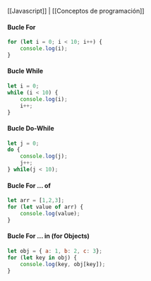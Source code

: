 [[Javascript]] | [[Conceptos de programación]]

#### Bucle For
```javascript
for (let i = 0; i < 10; i++) {
	console.log(i);
}
```
#### Bucle While 
```javascript
let i = 0;
while (i < 10) {
	console.log(i);
	i++;
}
```
#### Bucle Do-While
```javascript
let j = 0;
do {
	console.log(j);
	j++;
} while(j < 10);
```
#### Bucle For ... of
```javascript
let arr = [1,2,3];
for (let value of arr) {
	console.log(value);
}
```
#### Bucle For ... in (for Objects)
```javascript
let obj = { a: 1, b: 2, c: 3};
for (let key in obj) {
	console.log(key, obj[key]);
}
```
